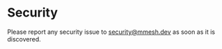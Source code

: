 # Security

Please report any security issue to [security@mmesh.dev](mailto:security@mmesh.dev) as soon as it is discovered.
